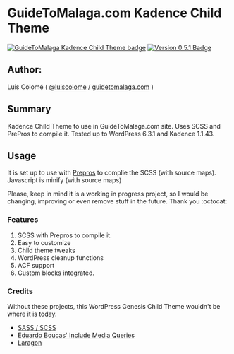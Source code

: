 # GuideToMalaga.com Kadence Child Theme

[![GuideToMalaga Kadence Child Theme badge][changelog-badge]][changelog] [![Version 0.5.1 Badge][version-badge]][changelog]

## Author:

Luis Colomé ( [@luiscolome](https://twitter.com/luiscolome) / [guidetomalaga.com](https://guidetomalaga.com) )

## Summary

Kadence Child Theme to use in GuideToMalaga.com site. Uses SCSS and PrePros to compile it. Tested up to WordPress 6.3.1 and Kadence 1.1.43.

## Usage

It is set up to use with [Prepros](https://prepros.io/) to complie the SCSS (with source maps). Javascript is minify (with source maps)

Please, keep in mind it is a working in progress project, so I would be changing, improving or even remove stuff in the future. Thank you :octocat:

### Features

1. SCSS with Prepros to compile it.
2. Easy to customize
3. Child theme tweaks
4. WordPress cleanup functions
5. ACF support
6. Custom blocks integrated.

### Credits

Without these projects, this WordPress Genesis Child Theme wouldn't be where it is today.

-   [SASS / SCSS](http://sass-lang.com/)
-   [Eduardo Boucas' Include Media Queries](https://eduardoboucas.github.io/include-media/)
-   [Laragon](https://laragon.org/)

[changelog]: ./CHANGELOG.md
[changelog-badge]: https://img.shields.io/badge/Changelog-GuideToMalaga%20Kadence%20Child%20Theme%20v0.5.1-yellowgreen
[version-badge]: https://img.shields.io/badge/version-0.5.1-informational.svg
